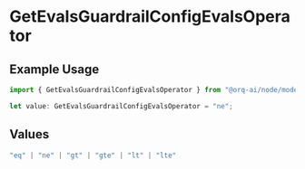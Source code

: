 # GetEvalsGuardrailConfigEvalsOperator

## Example Usage

```typescript
import { GetEvalsGuardrailConfigEvalsOperator } from "@orq-ai/node/models/operations";

let value: GetEvalsGuardrailConfigEvalsOperator = "ne";
```

## Values

```typescript
"eq" | "ne" | "gt" | "gte" | "lt" | "lte"
```